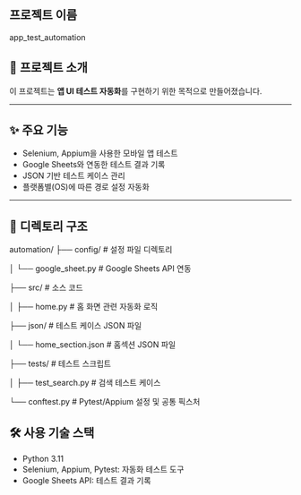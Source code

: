 ## 프로젝트 이름
app_test_automation

## 📖 프로젝트 소개
이 프로젝트는 **앱 UI 테스트 자동화**를 구현하기 위한 목적으로 만들어졌습니다.

---

## ✨ 주요 기능
- Selenium, Appium을 사용한 모바일 앱 테스트
- Google Sheets와 연동한 테스트 결과 기록
- JSON 기반 테스트 케이스 관리
- 플랫폼별(OS)에 따른 경로 설정 자동화

---

## 📂 디렉토리 구조
automation/
├── config/                  # 설정 파일 디렉토리

│   └── google_sheet.py      # Google Sheets API 연동

├── src/                     # 소스 코드

│   ├── home.py              # 홈 화면 관련 자동화 로직

├── json/                    # 테스트 케이스 JSON 파일

│   └── home_section.json    # 홈섹션 JSON 파일

├── tests/                   # 테스트 스크립트

│   ├── test_search.py       # 검색 테스트 케이스

└── conftest.py              # Pytest/Appium 설정 및 공통 픽스처

## 🛠️ 사용 기술 스택
- Python 3.11
- Selenium, Appium, Pytest: 자동화 테스트 도구
- Google Sheets API: 테스트 결과 기록
